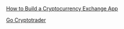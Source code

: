 [How to Build a Cryptocurrency Exchange App](https://medium.com/swlh/how-to-build-a-cryptocurrency-exchange-app-d463d3e0ccb3)

[Go Cryptotrader](https://github.com/thrasher-/gocryptotrader)
